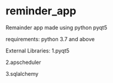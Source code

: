 # reminder_app
Remainder app made using python pyqt5

requirements:
python 3.7 and above

External Libraries:
1.pyqt5

2.apscheduler

3.sqlalchemy



